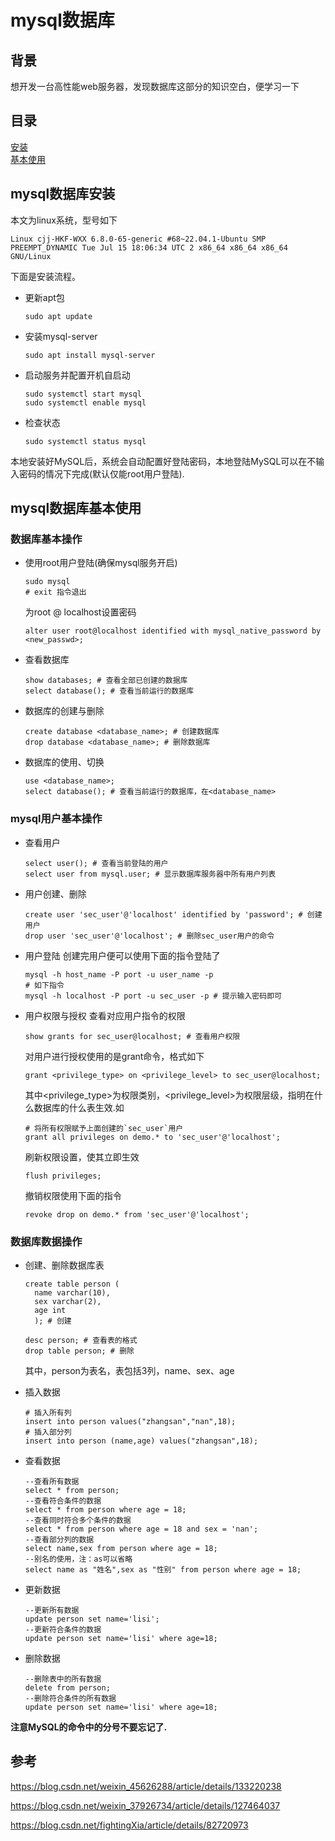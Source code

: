 # mysql数据库

## 背景

想开发一台高性能web服务器，发现数据库这部分的知识空白，便学习一下

## 目录

[安装](#mysql数据库安装)  
[基本使用](#mysql数据库基本使用)  

## mysql数据库安装

本文为linux系统，型号如下
```shell
Linux cjj-HKF-WXX 6.8.0-65-generic #68~22.04.1-Ubuntu SMP PREEMPT_DYNAMIC Tue Jul 15 18:06:34 UTC 2 x86_64 x86_64 x86_64 GNU/Linux
```

下面是安装流程。

- 更新apt包
  ```shell
  sudo apt update
  ```

- 安装mysql-server
  ```shell
  sudo apt install mysql-server 
  ```

- 启动服务并配置开机自启动
  ```shell
  sudo systemctl start mysql
  sudo systemctl enable mysql
  ```   

- 检查状态
  ```shell
  sudo systemctl status mysql
  ```

本地安装好MySQL后，系统会自动配置好登陆密码，本地登陆MySQL可以在不输入密码的情况下完成(默认仅能root用户登陆).

## mysql数据库基本使用

### 数据库基本操作

- 使用root用户登陆(确保mysql服务开启)
  ```shell
  sudo mysql
  # exit 指令退出
  ```

  为root @ localhost设置密码
  ```shell
  alter user root@localhost identified with mysql_native_password by <new_passwd>;
  ```

- 查看数据库
  ```shell
  show databases; # 查看全部已创建的数据库
  select database(); # 查看当前运行的数据库
  ```

- 数据库的创建与删除
  ```shell
  create database <database_name>; # 创建数据库
  drop database <database_name>; # 删除数据库
  ```

- 数据库的使用、切换
  ```shell
  use <database_name>;
  select database(); # 查看当前运行的数据库，在<database_name>
  ```

### mysql用户基本操作

- 查看用户
  ```shell
  select user(); # 查看当前登陆的用户
  select user from mysql.user; # 显示数据库服务器中所有用户列表
  ```

- 用户创建、删除
  ```shell
  create user 'sec_user'@'localhost' identified by 'password'; # 创建用户
  drop user 'sec_user'@'localhost'; # 删除sec_user用户的命令
  ```

- 用户登陆
  创建完用户便可以使用下面的指令登陆了
  ```shell
  mysql -h host_name -P port -u user_name -p
  # 如下指令
  mysql -h localhost -P port -u sec_user -p # 提示输入密码即可
  ```

- 用户权限与授权
  查看对应用户指令的权限
  ```shell
  show grants for sec_user@localhost; # 查看用户权限
  ```

  对用户进行授权使用的是grant命令，格式如下
  ```shell
  grant <privilege_type> on <privilege_level> to sec_user@localhost;
  ```

  其中<privilege_type>为权限类别，<privilege_level>为权限层级，指明在什么数据库的什么表生效.如
  <br>
  ```shell
  # 将所有权限赋予上面创建的`sec_user`用户
  grant all privileges on demo.* to 'sec_user'@'localhost';
  ```

  刷新权限设置，使其立即生效
  ```shell
  flush privileges;
  ```

  撤销权限使用下面的指令
  ```shell
  revoke drop on demo.* from 'sec_user'@'localhost';
  ```

### 数据库数据操作

- 创建、删除数据库表
  ```shell
  create table person (
    name varchar(10),
    sex varchar(2),
    age int
    ); # 创建

  desc person; # 查看表的格式
  drop table person; # 删除
  ```
  其中，person为表名，表包括3列，name、sex、age

- 插入数据
  ```shell
  # 插入所有列
  insert into person values("zhangsan","nan",18);
  # 插入部分列
  insert into person (name,age) values("zhangsan",18);
  ```

- 查看数据
  ```shell
  --查看所有数据
  select * from person;
  --查看符合条件的数据
  select * from person where age = 18;
  --查看同时符合多个条件的数据
  select * from person where age = 18 and sex = 'nan';
  --查看部分列的数据
  select name,sex from person where age = 18;
  --别名的使用，注：as可以省略
  select name as "姓名",sex as "性别" from person where age = 18;
  ```

- 更新数据
  ```shell
  --更新所有数据
  update person set name='lisi';
  --更新符合条件的数据
  update person set name='lisi' where age=18;
  ```

- 删除数据
  ```shell
  --删除表中的所有数据
  delete from person;
  --删除符合条件的所有数据
  update person set name='lisi' where age=18;
  ```


**注意MySQL的命令中的分号不要忘记了.**



## 参考

https://blog.csdn.net/weixin_45626288/article/details/133220238

https://blog.csdn.net/weixin_37926734/article/details/127464037

https://blog.csdn.net/fightingXia/article/details/82720973
